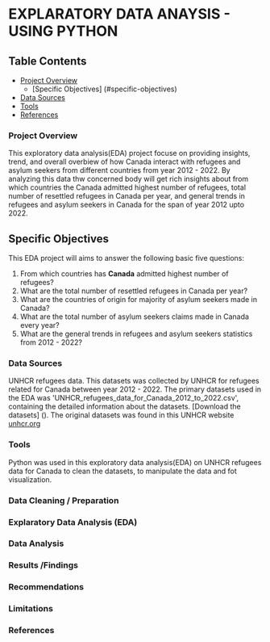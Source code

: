 # EXPLARATORY DATA ANAYSIS - USING PYTHON
## Table Contents 
 - [Project Overview](#project-overview)
    - [Specific Objectives] (#specific-objectives)
 - [Data Sources](#data-sources)
 - [Tools](#tools)
 - [References](#references)


### Project Overview
 This exploratory data analysis(EDA) project focuse on providing insights, trend, and overall overbiew of how Canada interact with refugees and asylum seekers from different countries from year 2012 - 2022. By analyzing this data thw concerned body will get rich insights about from which countries the Canada admitted highest number of refugees, total number of resettled refugees in Canada per year, and general trends in refugees and asylum seekers in Canada for the span of year 2012 upto 2022. 

 ## Specific Objectives 
 This EDA project will aims to answer the following basic five questions:
 1. From which countries has **Canada** admitted highest number of refugees?
 2. What are the total number of resettled refugees in Canada per year?
 3. What are the countries of origin for majority of asylum seekers made in Canada?
 4. What are the total number of asylum seekers claims made in Canada every year?
 5. What are the general trends in refugees and asylum seekers statistics from 2012 - 2022?


### Data Sources
UNHCR refugees data. This datasets was collected by UNHCR for refugees related for Canada between year 2012 - 2022. The primary datasets used in the EDA was 'UNHCR_refugees_data_for_Canada_2012_to_2022.csv', containing the detailed information about the datasets. [Download the datasets] ().
The original datasets was found in this UNHCR website [unhcr.org](https://www.unhcr.org/refugee-statistics/download/?url=8tIY7I) 

### Tools
Python was used in this exploratory data analysis(EDA) on UNHCR refugees data for Canada to clean the datasets, to manipulate the data and fot visualization.

### Data Cleaning / Preparation

### Explaratory Data Analysis (EDA)

### Data Analysis

### Results /Findings

### Recommendations

### Limitations

### References

